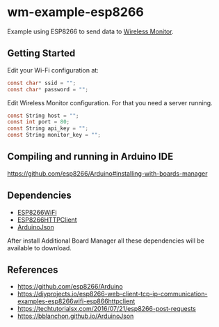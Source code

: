 # wm-example-esp8266

Example using ESP8266 to send data to [Wireless Monitor](https://github.com/sanusb-grupo/wireless-monitor).

## Getting Started

Edit your Wi-Fi configuration at:

```c
const char* ssid = "";
const char* password = "";
```

Edit Wireless Monitor configuration. For that you need a server running.

```c
const String host = "";
const int port = 80;
const String api_key = "";
const String monitor_key = "";
```

## Compiling and running in Arduino IDE

<https://github.com/esp8266/Arduino#installing-with-boards-manager>

## Dependencies

* [ESP8266WiFi](https://github.com/esp8266/Arduino/tree/master/libraries/ESP8266WiFi)
* [ESP8266HTTPClient](https://github.com/esp8266/Arduino/tree/master/libraries/ESP8266HTTPClient)
* [ArduinoJson](https://bblanchon.github.io/ArduinoJson)

After install Additional Board Manager all these dependencies will be available
to download.

## References

* <https://github.com/esp8266/Arduino>
* <https://diyprojects.io/esp8266-web-client-tcp-ip-communication-examples-esp8266wifi-esp866httpclient>
* <https://techtutorialsx.com/2016/07/21/esp8266-post-requests>
* <https://bblanchon.github.io/ArduinoJson>
